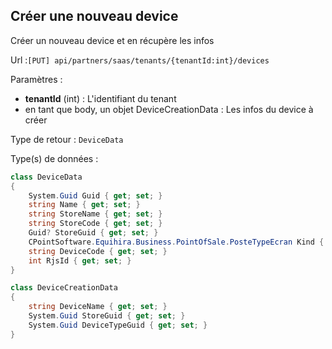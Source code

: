 ## <span id='creer'>Créer une nouveau device</span>

Créer un nouveau device et en récupère les infos

Url :`[PUT] api/partners/saas/tenants/{tenantId:int}/devices`

Paramètres : 

- **tenantId** (int) : L'identifiant du tenant
- en tant que body, un objet DeviceCreationData : Les infos du device à créer

Type de retour : `DeviceData`

Type(s) de données :

```csharp
class DeviceData
{
	System.Guid Guid { get; set; }
	string Name { get; set; }
	string StoreName { get; set; }
	string StoreCode { get; set; }
	Guid? StoreGuid { get; set; }
	CPointSoftware.Equihira.Business.PointOfSale.PosteTypeEcran Kind { get; set; }
	string DeviceCode { get; set; }
	int RjsId { get; set; }
}

class DeviceCreationData
{
	string DeviceName { get; set; }
	System.Guid StoreGuid { get; set; }
	System.Guid DeviceTypeGuid { get; set; }
}

```

